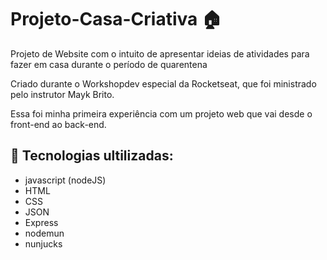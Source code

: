 # Projeto-Casa-Criativa :house:
Projeto de Website com o intuito de apresentar ideias de atividades para fazer em casa durante o período de quarentena 

Criado durante o Workshopdev especial da Rocketseat, que foi ministrado pelo instrutor Mayk Brito.

Essa foi minha primeira experiência com um projeto web que vai desde o front-end ao back-end.

## :rocket: Tecnologias ultilizadas:<br>
* javascript (nodeJS)<br>
* HTML<br>
* CSS<br>
* JSON<br>
* Express<br>
* nodemun<br>
* nunjucks<br>

